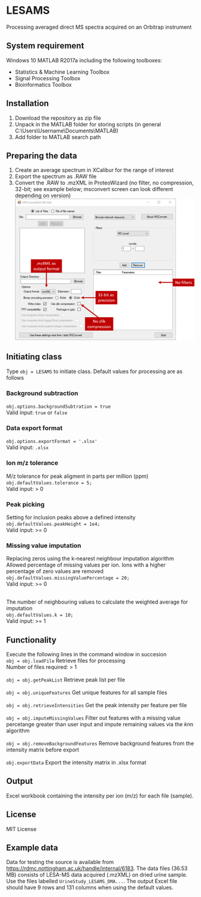 # LESAMS
Processing averaged direct MS spectra acquired on an Orbitrap instrument

## System requirement
Windows 10
MATLAB R2017a including the following toolboxes: </br>
- Statistics & Machine Learning Toolbox
- Signal Processing Toolbox
- Bioinformatics Toolbox

## Installation
1. Download the repository as zip file
2. Unpack in the MATLAB folder for storing scripts (in general C:\Users\Username\Documents\MATLAB)
3. Add folder to MATLAB search path

## Preparing the data
1. Create an average spectrum in XCalibur for the range of interest
2. Export the spectrum as .RAW file
3. Convert the .RAW to .mzXML in ProteoWizard (no filter, no compression, 32-bit; see example below; msconvert screen can look different depending on version)
![msconvert screen](/images/ProteoWizard.png)

## Initiating class
Type ```obj = LESAMS``` to initiate class. Default values for processing are as follows

### Background subtraction
```obj.options.backgroundSubtration = true``` </br>
Valid input: ```true``` or ```false``` </br>

### Data export format
```obj.options.exportFormat = '.xlsx'``` </br>
Valid input: ```.xlsx``` </br>

### Ion m/z tolerance
M/z tolerance for peak aligment in parts per million (ppm) </br>
```obj.defaultValues.tolerance = 5;``` </br>
Valid input: > 0

### Peak picking
Setting for inclusion peaks above a defined intensity </br>
```obj.defaultValues.peakHeight = 1e4;``` </br>
Valid input: >= 0 </br>

### Missing value imputation
Replacing zeros using the k-nearest neighbour imputation algorithm </br>
Allowed percentage of missing values per ion. Ions with a higher percentage of zero values are removed </br>
``obj.defaultValues.missingValuePercentage = 20;`` </br>
Valid input: >= 0 </br>
</br>

The number of neighbouring values to calculate the weighted average for imputation </br>
```obj.defaultValues.k = 10;```</br>
Valid input: >= 1 </br>


## Functionality
Execute the following lines in the command window in succesion </br>
```obj = obj.loadFile``` Retrieve files for processing <br/>
Number of files required: > 1 </br>
</br>
```obj = obj.getPeakList``` Retrieve peak list per file <br/>
</br>
```obj = obj.uniqueFeatures``` Get unique features for all sample files <br/>
</br>
```obj = obj.retrieveIntensities``` Get the peak intensity per feature per file <br/>
</br>
```obj = obj.imputeMissingValues``` Filter out features with a missing value percetange greater than user input and impute remaining values via the *k*nn algorithm <br/>
</br>
```obj = obj.removeBackgroundFeatures``` Remove background features from the intensity matrix before export <br/>
</br>
```obj.exportData``` Export the intensity matrix in .xlsx format <br/>

## Output
Excel workbook containing the intensity per ion (<it>m/z</it>) for each file (sample). 

## License 
MIT License

## Example data
Data for testing the source is available from https://rdmc.nottingham.ac.uk/handle/internal/6183. The data files (36.53 MB) consists of LESA-MS data acquired (.mzXML) on dried urine sample. Use the files labelled ```UrineStudy_LESAMS_DMA...```. The output Excel file should have 9 rows and 131 columns when using the default values.
